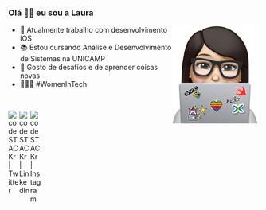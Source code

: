 
### Olá 👋🏻 eu sou a Laura



<img align="right" src="https://github.com/LauraFochi/LauraFochi/blob/master/icon.png" />

- 📱  Atualmente trabalho com desenvolvimento iOS 
- 📚  Estou cursando Análise e Desenvolvimento de Sistemas na UNICAMP
- 👯  Gosto de desafios e de aprender coisas novas
- 👩🏻‍💻  #WomenInTech

<br />

[<img align="left" alt="codeSTACKr | Twitter" width="22px" src="https://cdn.jsdelivr.net/npm/simple-icons@v3/icons/twitter.svg" />][twitter]
[<img align="left" alt="codeSTACKr | LinkedIn" width="22px" src="https://cdn.jsdelivr.net/npm/simple-icons@v3/icons/linkedin.svg" />][linkedin]
[<img align="left" alt="codeSTACKr | Instagram" width="22px" src="https://cdn.jsdelivr.net/npm/simple-icons@v3/icons/instagram.svg" />][instagram]



[twitter]: https://twitter.com/xablaura
[instagram]: https://instagram.com/xablaura
[linkedin]: https://www.linkedin.com/in/laura-nunes-fochi/
